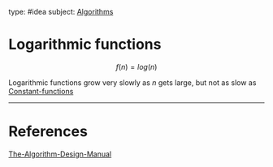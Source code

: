 type: #idea
subject: [Algorithms](Algorithms.md)
<!-- Subject should be a hub note -->
# Logarithmic functions
$$f(n)=log(n)$$

Logarithmic functions grow very slowly as $n$ gets large, but not as slow as [Constant-functions](Constant-functions.md)

---
# References
[The-Algorithm-Design-Manual](The-Algorithm-Design-Manual.md)
